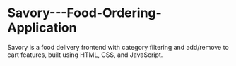 # Savory---Food-Ordering-Application
Savory is a food delivery frontend with category filtering and add/remove to cart features, built using HTML, CSS, and JavaScript.
